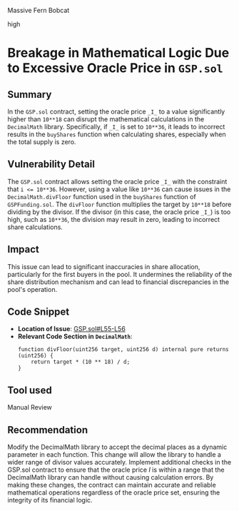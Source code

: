 Massive Fern Bobcat

high

# Breakage in Mathematical Logic Due to Excessive Oracle Price in `GSP.sol`

## Summary
In the `GSP.sol` contract, setting the oracle price `_I_` to a value significantly higher than `10**18` can disrupt the mathematical calculations in the `DecimalMath` library. Specifically, if `_I_` is set to `10**36`, it leads to incorrect results in the `buyShares` function when calculating shares, especially when the total supply is zero.


## Vulnerability Detail
The `GSP.sol` contract allows setting the oracle price `_I_` with the constraint that `i <= 10**36`. However, using a value like `10**36` can cause issues in the `DecimalMath.divFloor` function used in the `buyShares` function of `GSPFunding.sol`. The `divFloor` function multiplies the target by `10**18` before dividing by the divisor. If the divisor (in this case, the oracle price `_I_`) is too high, such as `10**36`, the division may result in zero, leading to incorrect share calculations.


## Impact
This issue can lead to significant inaccuracies in share allocation, particularly for the first buyers in the pool. It undermines the reliability of the share distribution mechanism and can lead to financial discrepancies in the pool's operation.

## Code Snippet
- **Location of Issue**: [GSP.sol#L55-L56](https://github.com/sherlock-audit/2023-12-dodo-gsp/blob/main/dodo-gassaving-pool/contracts/GasSavingPool/impl/GSP.sol#L55-L56)
- **Relevant Code Section in `DecimalMath`**:
  ```solidity
  function divFloor(uint256 target, uint256 d) internal pure returns (uint256) {
      return target * (10 ** 18) / d;
  }
  ```

## Tool used

Manual Review

## Recommendation
Modify the DecimalMath library to accept the decimal places as a dynamic parameter in each function. This change will allow the library to handle a wider range of divisor values accurately.
Implement additional checks in the GSP.sol contract to ensure that the oracle price _I_ is within a range that the DecimalMath library can handle without causing calculation errors.
By making these changes, the contract can maintain accurate and reliable mathematical operations regardless of the oracle price set, ensuring the integrity of its financial logic.